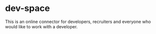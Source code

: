# dev-space
This is an online connector for developers, recruiters and everyone who would like to work with a developer.
